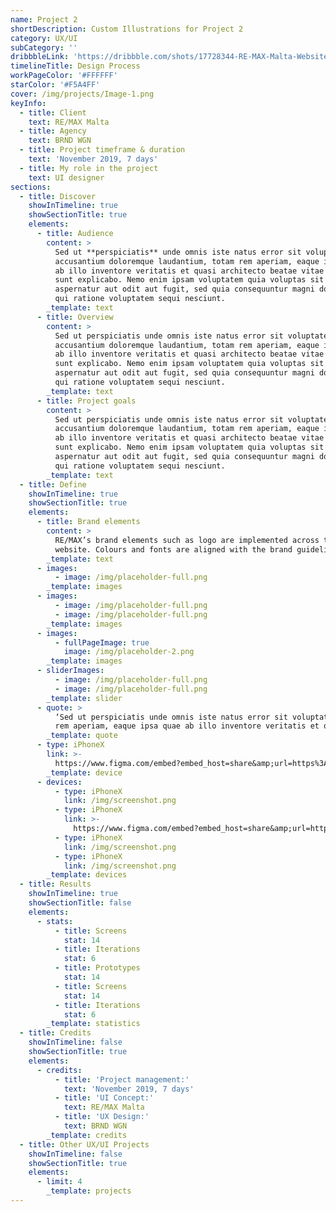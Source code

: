 ```yaml
---
name: Project 2
shortDescription: Custom Illustrations for Project 2
category: UX/UI
subCategory: ''
dribbbleLink: 'https://dribbble.com/shots/17728344-RE-MAX-Malta-Website'
timelineTitle: Design Process
workPageColor: '#FFFFFF'
starColor: '#F5A4FF'
cover: /img/projects/Image-1.png
keyInfo:
  - title: Client
    text: RE/MAX Malta
  - title: Agency
    text: BRND WGN
  - title: Project timeframe & duration
    text: 'November 2019, 7 days'
  - title: My role in the project
    text: UI designer
sections:
  - title: Discover
    showInTimeline: true
    showSectionTitle: true
    elements:
      - title: Audience
        content: >
          Sed ut **perspiciatis** unde omnis iste natus error sit voluptatem
          accusantium doloremque laudantium, totam rem aperiam, eaque ipsa quae
          ab illo inventore veritatis et quasi architecto beatae vitae dicta
          sunt explicabo. Nemo enim ipsam voluptatem quia voluptas sit
          aspernatur aut odit aut fugit, sed quia consequuntur magni dolores eos
          qui ratione voluptatem sequi nesciunt.
        _template: text
      - title: Overview
        content: >
          Sed ut perspiciatis unde omnis iste natus error sit voluptatem
          accusantium doloremque laudantium, totam rem aperiam, eaque ipsa quae
          ab illo inventore veritatis et quasi architecto beatae vitae dicta
          sunt explicabo. Nemo enim ipsam voluptatem quia voluptas sit
          aspernatur aut odit aut fugit, sed quia consequuntur magni dolores eos
          qui ratione voluptatem sequi nesciunt.
        _template: text
      - title: Project goals
        content: >
          Sed ut perspiciatis unde omnis iste natus error sit voluptatem
          accusantium doloremque laudantium, totam rem aperiam, eaque ipsa quae
          ab illo inventore veritatis et quasi architecto beatae vitae dicta
          sunt explicabo. Nemo enim ipsam voluptatem quia voluptas sit
          aspernatur aut odit aut fugit, sed quia consequuntur magni dolores eos
          qui ratione voluptatem sequi nesciunt.
        _template: text
  - title: Define
    showInTimeline: true
    showSectionTitle: true
    elements:
      - title: Brand elements
        content: >
          RE/MAX’s brand elements such as logo are implemented across the
          website. Colours and fonts are aligned with the brand guidelines.
        _template: text
      - images:
          - image: /img/placeholder-full.png
        _template: images
      - images:
          - image: /img/placeholder-full.png
          - image: /img/placeholder-full.png
        _template: images
      - images:
          - fullPageImage: true
            image: /img/placeholder-2.png
        _template: images
      - sliderImages:
          - image: /img/placeholder-full.png
          - image: /img/placeholder-full.png
        _template: slider
      - quote: >
          ‘Sed ut perspiciatis unde omnis iste natus error sit voluptatem, totam
          rem aperiam, eaque ipsa quae ab illo inventore veritatis et quas.‘
        _template: quote
      - type: iPhoneX
        link: >-
          https://www.figma.com/embed?embed_host=share&amp;url=https%3A%2F%2Fwww.figma.com%2Fproto%2FQaKvvMvwwFov4qwUMN79N1%2FPayMe%3Fnode-id%3D4%253A1113%26scaling%3Dscale-down-width%26page-id%3D2%253A475%26starting-point-node-id%3D4%253A600%26show-proto-sidebar%3D1&amp;hide-ui=1
        _template: device
      - devices:
          - type: iPhoneX
            link: /img/screenshot.png
          - type: iPhoneX
            link: >-
              https://www.figma.com/embed?embed_host=share&amp;url=https%3A%2F%2Fwww.figma.com%2Fproto%2FQaKvvMvwwFov4qwUMN79N1%2FPayMe%3Fnode-id%3D4%253A1113%26scaling%3Dscale-down-width%26page-id%3D2%253A475%26starting-point-node-id%3D4%253A600%26show-proto-sidebar%3D1&amp;hide-ui=1
          - type: iPhoneX
            link: /img/screenshot.png
          - type: iPhoneX
            link: /img/screenshot.png
        _template: devices
  - title: Results
    showInTimeline: true
    showSectionTitle: false
    elements:
      - stats:
          - title: Screens
            stat: 14
          - title: Iterations
            stat: 6
          - title: Prototypes
            stat: 14
          - title: Screens
            stat: 14
          - title: Iterations
            stat: 6
        _template: statistics
  - title: Credits
    showInTimeline: false
    showSectionTitle: true
    elements:
      - credits:
          - title: 'Project management:'
            text: 'November 2019, 7 days'
          - title: 'UI Concept:'
            text: RE/MAX Malta
          - title: 'UX Design:'
            text: BRND WGN
        _template: credits
  - title: Other UX/UI Projects
    showInTimeline: false
    showSectionTitle: true
    elements:
      - limit: 4
        _template: projects
---
```


